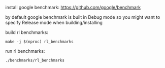 install google benchmark: https://github.com/google/benchmark

by default google benchmark is built in Debug mode so you might want to specify Release mode when building/installing

build rl benchmarks:

```
make -j $(nproc) rl_benchmarks
```

run rl benchmarks:

```
./benchmarks/rl_benchmarks
```